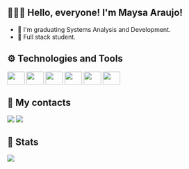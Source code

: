 ## 👩🏾‍💻 Hello, everyone! I'm Maysa Araujo!

- 📒 I'm graduating Systems Analysis and Development.
- 🧠 Full stack student.
  
## ⚙️ Technologies and Tools
<div style="display: inline_block>"<br>
<img align="center" height="30" width="40" src="https://cdn.jsdelivr.net/gh/devicons/devicon/icons/vscode/vscode-original.svg" />
<img align="center" height="30" width="40" src="https://cdn.jsdelivr.net/gh/devicons/devicon/icons/html5/html5-original.svg" />
<img align="center" height="30" width="40" src="https://cdn.jsdelivr.net/gh/devicons/devicon/icons/css3/css3-original.svg" />
<img align="center" height="30" width="40" src="https://cdn.jsdelivr.net/gh/devicons/devicon/icons/javascript/javascript-original.svg" />
<img align="center" height="30" width="40" src="https://cdn.jsdelivr.net/gh/devicons/devicon/icons/bootstrap/bootstrap-plain.svg" />
<img align="center" height="30" width="40" src="https://cdn.jsdelivr.net/gh/devicons/devicon/icons/git/git-original.svg" />
          

## 📱 My contacts
 <div>
  <a href = "mailto:maysaaraujo25@gmail.com"><img src="https://img.shields.io/badge/Gmail-D14836?style=for-the-badge&logo=gmail&logoColor=white" target="_blank"></a>
  <a href="https://www.linkedin.com/in/maysa-araujo-0034a3203/" target="_blank"><img src="https://img.shields.io/badge/-LinkedIn-%230077B5?style=for-the-badge&logo=linkedin&logoColor=white" target="_blank"></a>
</div>

## 🌠 Stats
<div align="center">
  <a href="https://github.com/maysaraujo">
  <img align="left" src="https://github-readme-stats.vercel.app/api/top-langs/?username=maysaraujo&theme=tokyonight&hide=glsl,python" />
</div><br>

